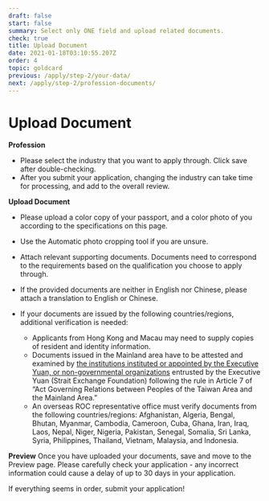 ```yaml
---
draft: false
start: false
summary: Select only ONE field and upload related documents.
check: true
title: Upload Document
date: 2021-01-18T03:10:55.207Z
order: 4
topic: goldcard
previous: /apply/step-2/your-data/
next: /apply/step-2/profession-documents/
---
```

# Upload Document

**Profession**

* Please select the industry that you want to apply through. Click save after double-checking.
* After you submit your application, changing the industry can take time for processing, and add to the overall review.

**Upload Document**

* Please upload a color copy of your passport, and a color photo of you according to the specifications on this page.
* Use the Automatic photo cropping tool if you are unsure.
* Attach relevant supporting documents. Documents need to correspond to the requirements based on the qualification you choose to apply through.
* If the provided documents are neither in English nor Chinese, please attach a translation to English or Chinese. 
* If your documents are issued by the following countries/regions, additional verification is needed:

  * Applicants from Hong Kong and Macau may need to supply copies of resident and identity information.
  * Documents issued in the Mainland area have to be attested and examined by [the institutions instituted or appointed by the Executive Yuan, or non-governmental organizations](https://ws.mac.gov.tw/001/Upload/OldWeb/www.mac.gov.tw/ct0c08.html?xItem=63253&ctNode=5642&mp=1) entrusted by the Executive Yuan (Strait Exchange Foundation) following the rule in Article 7 of “Act Governing Relations between Peoples of the Taiwan Area and the Mainland Area.”
  * An overseas ROC representative office must verify documents from the following countries/regions: Afghanistan, Algeria, Bengal, Bhutan, Myanmar, Cambodia, Cameroon, Cuba, Ghana, Iran, Iraq, Laos, Nepal, Niger, Nigeria, Pakistan, Senegal, Somalia, Sri Lanka, Syria, Philippines, Thailand, Vietnam, Malaysia, and Indonesia.


**Preview**
Once you have uploaded your documents, save and move to the Preview page. Please carefully check your application - any incorrect information could cause a delay of up to 30 days in your application.

If everything seems in order, submit your application!



